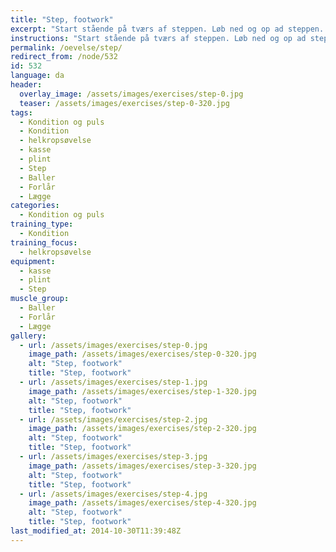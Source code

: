 ```yaml
---
title: "Step, footwork"
excerpt: "Start stående på tværs af steppen. Løb ned og op ad steppen. Venstre fod på venstre side af steppen, og højre fod på højre side af steppen. "
instructions: "Start stående på tværs af steppen. Løb ned og op ad steppen. Venstre fod på venstre side af steppen, og højre fod på højre side af steppen. "
permalink: /oevelse/step/
redirect_from: /node/532
id: 532
language: da
header:
  overlay_image: /assets/images/exercises/step-0.jpg
  teaser: /assets/images/exercises/step-0-320.jpg
tags:
  - Kondition og puls
  - Kondition
  - helkropsøvelse
  - kasse
  - plint
  - Step
  - Baller
  - Forlår
  - Lægge
categories:
  - Kondition og puls
training_type: 
  - Kondition
training_focus: 
  - helkropsøvelse
equipment:
  - kasse
  - plint
  - Step
muscle_group:
  - Baller
  - Forlår
  - Lægge
gallery:
  - url: /assets/images/exercises/step-0.jpg
    image_path: /assets/images/exercises/step-0-320.jpg
    alt: "Step, footwork"
    title: "Step, footwork"
  - url: /assets/images/exercises/step-1.jpg
    image_path: /assets/images/exercises/step-1-320.jpg
    alt: "Step, footwork"
    title: "Step, footwork"
  - url: /assets/images/exercises/step-2.jpg
    image_path: /assets/images/exercises/step-2-320.jpg
    alt: "Step, footwork"
    title: "Step, footwork"
  - url: /assets/images/exercises/step-3.jpg
    image_path: /assets/images/exercises/step-3-320.jpg
    alt: "Step, footwork"
    title: "Step, footwork"
  - url: /assets/images/exercises/step-4.jpg
    image_path: /assets/images/exercises/step-4-320.jpg
    alt: "Step, footwork"
    title: "Step, footwork"
last_modified_at: 2014-10-30T11:39:48Z
---
```



